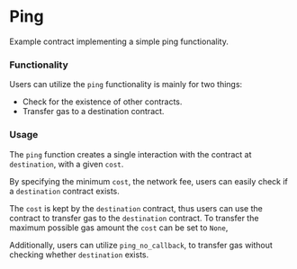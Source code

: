 # Ping

Example contract implementing a simple ping functionality.

### Functionality
Users can utilize the `ping` functionality is mainly for two things:
* Check for the existence of other contracts.
* Transfer gas to a destination contract.

### Usage
The `ping` function creates a single interaction with the contract at `destination`, 
with a given `cost`.

By specifying the minimum `cost`, the network fee, 
users can easily check if a `destination` contract exists.

The `cost` is kept by the `destination` contract, thus users can use the contract 
to transfer gas to the `destination` contract.
To transfer the maximum possible gas amount the `cost` can be set to `None`,

Additionally, users can utilize `ping_no_callback`, to transfer gas 
without checking whether `destination` exists.

